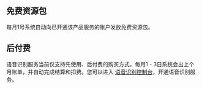 
## 免费资源包
每月1号系统自动向已开通该产品服务的账户发放免费资源包。

## 后付费
语音识别服务当前仅支持先使用、后付费的购买方式，每月1 - 3日系统会出上个月账单，并自动完成结算和扣费。您可以进入 [语音识别控制台](https://cloud.tencent.com/login?s_url=http%3A%2F%2Fconsole.cloud.tencent.com%2Faai)，开通语音识别服务。
